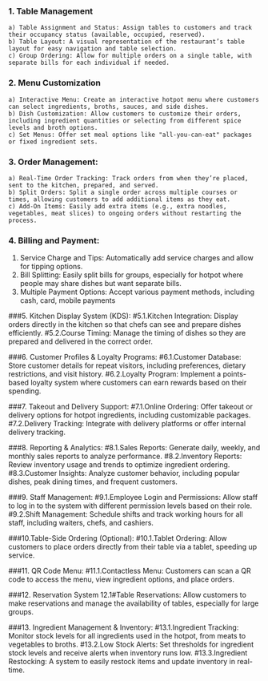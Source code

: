 ### 1. Table Management
	a) Table Assignment and Status: Assign tables to customers and track their occupancy status (available, occupied, reserved).
	b) Table Layout: A visual representation of the restaurant’s table layout for easy navigation and table selection.
	c) Group Ordering: Allow for multiple orders on a single table, with separate bills for each individual if needed.

### 2. Menu Customization
	a) Interactive Menu: Create an interactive hotpot menu where customers can select ingredients, broths, sauces, and side dishes.
	b) Dish Customization: Allow customers to customize their orders, including ingredient quantities or selecting from different spice levels and broth options.
	c) Set Menus: Offer set meal options like "all-you-can-eat" packages or fixed ingredient sets.

### 3. Order Management:
	a) Real-Time Order Tracking: Track orders from when they’re placed, sent to the kitchen, prepared, and served.
	b) Split Orders: Split a single order across multiple courses or times, allowing customers to add additional items as they eat.
	c) Add-On Items: Easily add extra items (e.g., extra noodles, vegetables, meat slices) to ongoing orders without restarting the process.

### 4. Billing and Payment:
1. Service Charge and Tips: Automatically add service charges and allow for tipping options.
2. Bill Splitting: Easily split bills for groups, especially for hotpot where people may share dishes but want separate bills.
3. Multiple Payment Options: Accept various payment methods, including cash, card, mobile payments

###5. Kitchen Display System (KDS):
	#5.1.Kitchen Integration: Display orders directly in the kitchen so that chefs can see and prepare dishes efficiently.
	#5.2.Course Timing: Manage the timing of dishes so they are prepared and delivered in the correct order.
	
###6. Customer Profiles & Loyalty Programs:
	#6.1.Customer Database: Store customer details for repeat visitors, including preferences, dietary restrictions, and visit history.
	#6.2.Loyalty Program: Implement a points-based loyalty system where customers can earn rewards based on their spending.

###7. Takeout and Delivery Support:
	#7.1.Online Ordering: Offer takeout or delivery options for hotpot ingredients, including customizable packages.
	#7.2.Delivery Tracking: Integrate with delivery platforms or offer internal delivery tracking.

###8. Reporting & Analytics:
	#8.1.Sales Reports: Generate daily, weekly, and monthly sales reports to analyze performance.
	#8.2.Inventory Reports: Review inventory usage and trends to optimize ingredient ordering.
	#8.3.Customer Insights: Analyze customer behavior, including popular dishes, peak dining times, and frequent customers.

###9. Staff Management:
	#9.1.Employee Login and Permissions: Allow staff to log in to the system with different permission levels based on their role.
	#9.2.Shift Management: Schedule shifts and track working hours for all staff, including waiters, chefs, and cashiers.

###10.Table-Side Ordering (Optional):
	#10.1.Tablet Ordering: Allow customers to place orders directly from their table via a tablet, speeding up service.

###11. QR Code Menu:
	#11.1.Contactless Menu: Customers can scan a QR code to access the menu, view ingredient options, and place orders.

###12. Reservation System
	12.1#Table Reservations: Allow customers to make reservations and manage the availability of tables, especially for large groups.

###13. Ingredient Management & Inventory:
	#13.1.Ingredient Tracking: Monitor stock levels for all ingredients used in the hotpot, from meats to vegetables to broths.
	#13.2.Low Stock Alerts: Set thresholds for ingredient stock levels and receive alerts when inventory runs low.
	#13.3.Ingredient Restocking: A system to easily restock items and update inventory in real-time.

